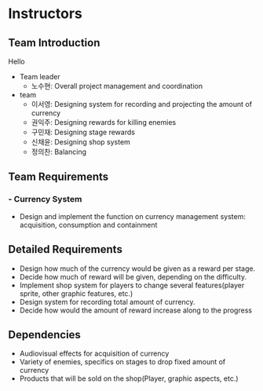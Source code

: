 # Instructors

## Team Introduction
Hello

- Team leader
    - 노수현: Overall project management and coordination
- team
    - 이서영: Designing system for recording and projecting the amount of currency
    - 권익주: Designing rewards for killing enemies
    - 구민재: Designing stage rewards
    - 신채윤: Designing shop system 
    - 정의찬: Balancing
    

## Team Requirements

### - Currency System
- Design and implement the function on currency management system: acquisition, consumption and containment



## Detailed Requirements
- Design how much of the currency would be given as a reward per stage.
- Decide how much of reward will be given, depending on the difficulty.
- Implement shop system for players to change several features(player sprite, other graphic features, etc.)
- Design system for recording total amount of currency.
- Decide how would the amount of reward increase along to the progress
## Dependencies
- Audiovisual effects for acquisition of currency
- Variety of enemies, specifics on stages to drop fixed amount of currency
- Products that will be sold on the shop(Player, graphic aspects, etc.)


